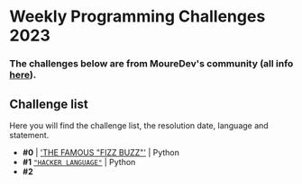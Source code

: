 # Weekly Programming Challenges 2023
### The challenges below are from MoureDev's community (all info [here](https://retosdeprogramacion.com/semanales2023)).

## Challenge list
Here you will find the challenge list, the resolution date, language and statement.

* **#0** | ['THE FAMOUS "FIZZ BUZZ"'](./challenges/challenge0_the_famous_fizz_buzz.py) | Python
* **#1** [`"HACKER LANGUAGE"`](./challenges/challenge1_hacker_language.py) | Python
* **#2** 
